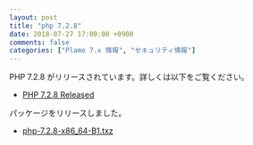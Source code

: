 ```yaml
---
layout: post
title: "php 7.2.8"
date: 2018-07-27 17:00:00 +0900
comments: false
categories: ["Plamo 7.x 情報", "セキュリティ情報"]
---
```

PHP 7.2.8 がリリースされています。詳しくは以下をご覧ください。

* [PHP 7.2.8 Released](http://php.net/ChangeLog-7.php#7.2.8)

パッケージをリリースしました。

* [php-7.2.8-x86_64-B1.txz](ftp://plamo.linet.gr.jp/pub/Plamo-7.x/x86_64/plamo/08_daemons/php-7.2.8-x86_64-B2.txz)

